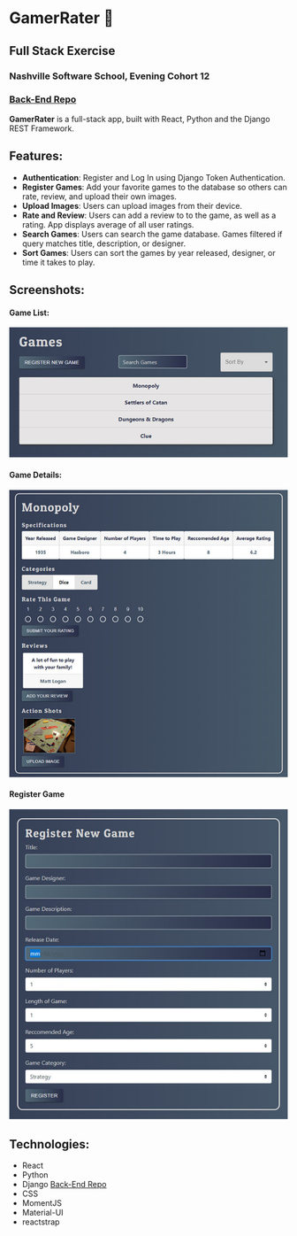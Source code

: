 # GamerRater :game_die:

## Full Stack Exercise
### Nashville Software School, Evening Cohort 12
### [Back-End Repo](https://github.com/MLogan1998/gamer-rater)

**GamerRater** is a full-stack app, built with React, Python and the Django REST Framework.

## Features:
* **Authentication**: Register and Log In using Django Token Authentication.
* **Register Games**: Add your favorite games to the database so others can rate, review, and upload their own images.
* **Upload Images**: Users can upload images from their device.
* **Rate and Review**: Users can add a review to to the game, as well as a rating. App displays average of all user ratings.
* **Search Games**: Users can search the game database. Games filtered if query matches title, description, or designer. 
* **Sort Games**: Users can sort the games by year released, designer, or time it takes to play.

## Screenshots:
#### Game List: 
![Game List](Screenshots/gamelist.jpg)

#### Game Details: 
![Game Details](Screenshots/gamedetail1.jpg)

#### Register Game
![Register Game](Screenshots/newgame.jpg)

## Technologies:
* React
* Python
* Django [Back-End Repo](https://github.com/MLogan1998/gamer-rater)
* CSS
* MomentJS
* Material-UI
* reactstrap
